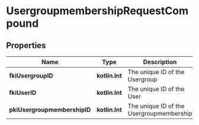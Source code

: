 
# UsergroupmembershipRequestCompound

## Properties
Name | Type | Description | Notes
------------ | ------------- | ------------- | -------------
**fkiUsergroupID** | **kotlin.Int** | The unique ID of the Usergroup | 
**fkiUserID** | **kotlin.Int** | The unique ID of the User | 
**pkiUsergroupmembershipID** | **kotlin.Int** | The unique ID of the Usergroupmembership |  [optional]



